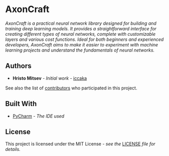 # AxonCraft

*AxonCraft is a practical neural network library designed for building and training deep learning models. It provides a straightforward interface for creating different types of neural networks, complete with customizable layers and various cost functions. Ideal for both beginners and experienced developers, AxonCraft aims to make it easier to experiment with machine learning projects and understand the fundamentals of neural networks.*

## Authors

* **Hristo Mitsev** - *Initial work* - [iccaka](https://github.com/iccaka)

See also the list of [contributors](https://github.com/iccaka/AxonCraft/graphs/contributors) who participated 
in this project.

## Built With

* [PyCharm](https://www.jetbrains.com/pycharm/) - *The IDE used*

## License

This project is licensed under the MIT License - *see the* 
[LICENSE]() *file for details.*
